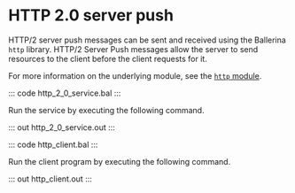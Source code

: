 # HTTP 2.0 server push

HTTP/2 server push messages can be sent and received using the Ballerina `http` library. HTTP/2 Server Push messages allow the server to send resources to the client before the client requests for it.

For more information on the underlying module, see the [`http` module](https://lib.ballerina.io/ballerina/http/latest/).

::: code http_2_0_service.bal :::

Run the service by executing the following command.

::: out http_2_0_service.out :::

::: code http_client.bal :::

Run the client program by executing the following command.

::: out http_client.out :::
